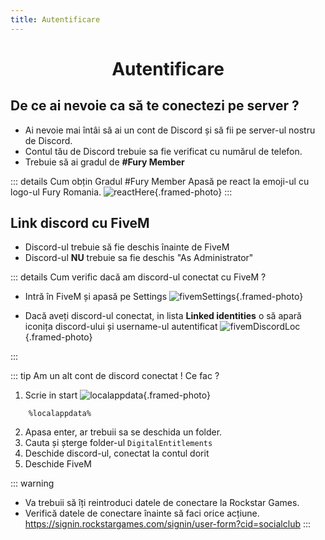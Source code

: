```yaml
---
title: Autentificare
---
```


# <center><span class="title-font">Autentificare</span></center>

## <span class="header-font">De ce ai nevoie ca să te conectezi pe server ?</span>

- Ai nevoie mai întâi să ai un cont de Discord și să fii pe server-ul nostru de Discord.
- Contul tău de Discord trebuie sa fie verificat cu numărul de telefon.
- Trebuie să ai gradul de <b>#Fury Member</b>

::: details Cum obțin Gradul #Fury Member
Apasă pe react la emoji-ul cu logo-ul Fury Romania.
![reactHere](https://i.imgur.com/sAKOJZ0.png){.framed-photo}
:::

## <span class="header-font">Link discord cu FiveM</span>

- Discord-ul trebuie să fie deschis înainte de FiveM
- Discord-ul <b>NU</b> trebuie sa fie deschis "As Administrator"

::: details Cum verific dacă am discord-ul conectat cu FiveM ?

- Intră în FiveM și apasă pe Settings
![fivemSettings](https://i.imgur.com/l5l1Xow.png){.framed-photo}

- Dacă aveți discord-ul conectat, in lista <b>Linked identities</b> o să apară iconița discord-ului și username-ul autentificat
![fivemDiscordLoc](https://i.imgur.com/jmSUt8v.png){.framed-photo}

:::


::: tip Am un alt cont de discord conectat ! Ce fac ?

1. Scrie in start ![localappdata](https://i.imgur.com/BoQwJFK.png){.framed-photo}
```
    %localappdata%
```

2. Apasa enter, ar trebuii sa se deschida un folder. 
4. Cauta și șterge folder-ul <code>DigitalEntitlements</code>
5. Deschide discord-ul, conectat la contul dorit
6. Deschide FiveM

::: warning
- Va trebuii să îți reintroduci datele de conectare la Rockstar Games.
- Verifică datele de conectare înainte să faci orice acțiune.
https://signin.rockstargames.com/signin/user-form?cid=socialclub
:::
